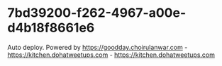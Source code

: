 # 7bd39200-f262-4967-a00e-d4b18f8661e6
Auto deploy. Powered by https://goodday.choirulanwar.com - https://kitchen.dohatweetups.com - https://kitchen.dohatweetups.com
